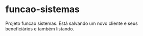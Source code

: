 # funcao-sistemas
Projeto funcao sistemas.
  Está salvando um novo cliente e seus beneficiários e também listando.
